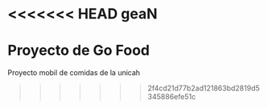 <<<<<<< HEAD
geaN
=======
# Proyecto de Go Food
Proyecto mobil de comidas de la unicah
>>>>>>> 2f4cd21d77b2ad121863bd2819d5345886efe51c
